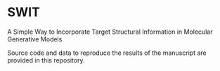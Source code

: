 # SWIT
A Simple Way to Incorporate Target Structural Information in Molecular Generative Models

Source code and data to reproduce the results of the manuscript are provided in this repository.
